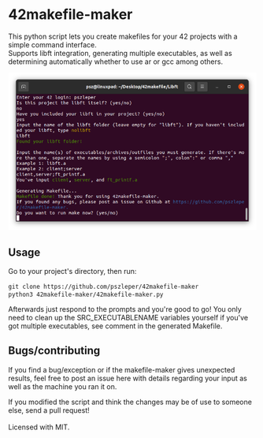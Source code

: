 # 42makefile-maker
This python script lets you create makefiles for your 42 projects with a simple command interface.  
Supports libft integration, generating multiple executables, as well as determining automatically whether to use ar or gcc among others.

![Demo](Demo.png)

## Usage
Go to your project's directory, then run:
```
git clone https://github.com/pszleper/42makefile-maker
python3 42makefile-maker/42makefile-maker.py
```

Afterwards just respond to the prompts and you're good to go!
You only need to clean up the SRC_EXECUTABLENAME variables yourself if you've got multiple executables, see comment in the generated Makefile.

## Bugs/contributing
If you find a bug/exception or if the makefile-maker gives unexpected results, feel free to post an issue here with details regarding your input as well as the machine you ran it on.

If you modified the script and think the changes may be of use to someone else, send a pull request!
<br></br>
Licensed with MIT.